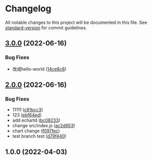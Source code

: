 # Changelog

All notable changes to this project will be documented in this file. See [standard-version](https://github.com/conventional-changelog/standard-version) for commit guidelines.

## [3.0.0](https://github.com/chrisworkalx/husky1.3_test/compare/v2.0.0...v3.0.0) (2022-06-16)


### Bug Fixes

* 改成hello-world ([14ce8c8](https://github.com/chrisworkalx/husky1.3_test/commit/14ce8c82eb0bfa74d6478650b2d252f729f94ae5))

## [2.0.0](https://github.com/chrisworkalx/husky1.3_test/compare/v1.0.0...v2.0.0) (2022-06-16)


### Bug Fixes

* 11111 ([c81bcc3](https://github.com/chrisworkalx/husky1.3_test/commit/c81bcc35184bd92b8108c01471613a1a88c3dccf))
* 123 ([ebf64ed](https://github.com/chrisworkalx/husky1.3_test/commit/ebf64ede31c2d8678b5b9d8442357e7276168d9a))
* add echartd ([bc08233](https://github.com/chrisworkalx/husky1.3_test/commit/bc082338868ba7a34ad396bcbdf3559647977f88))
* change src/index.js ([ac2d653](https://github.com/chrisworkalx/husky1.3_test/commit/ac2d6532e928454fd92166210a47fbcf78c44f3b))
* chart change ([f097fec](https://github.com/chrisworkalx/husky1.3_test/commit/f097fecd687c4220f635797552785de8dc5959be))
* test branch test ([d79f440](https://github.com/chrisworkalx/husky1.3_test/commit/d79f440612163ff5972775ed49bdea4e75d6f8dc))

## 1.0.0 (2022-04-03)
